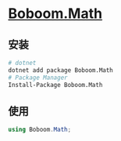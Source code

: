 # [Boboom.Math](https://github.com/chenshenchao/boboom)

## 安装

```bash
# dotnet
dotnet add package Boboom.Math
# Package Manager
Install-Package Boboom.Math
```

## 使用

```csharp
using Boboom.Math;
```
